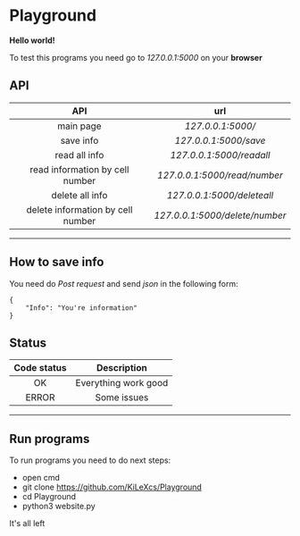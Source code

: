 # Playground

**Hello world!**

To test this programs you need go to *127.0.0.1:5000* on your **browser**

## API

**API** | **url**
:-:|:-:|
main page | *127.0.0.1:5000/*
save info | *127.0.0.1:5000/save*
read all info | *127.0.0.1:5000/readall*
read information by cell number | *127.0.0.1:5000/read/number*
delete all info | *127.0.0.1:5000/deleteall*
delete information by cell number | *127.0.0.1:5000/delete/number*
---

## How to save info

You need do *Post request* and send *json* in the following form:
```
{
    "Info": "You're information"
}
```
## Status

**Code status** | **Description**
:-:|:-:|
OK|Everything work good|
ERROR|Some issues|
---

## Run programs
 
To run programs you need to do next steps:
- open cmd
- git clone https://github.com/KiLeXcs/Playground
- cd Playground
- python3 website.py

It's all left
